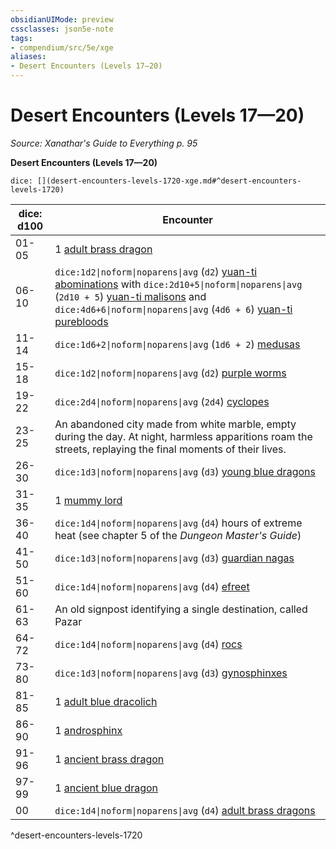 ```yaml
---
obsidianUIMode: preview
cssclasses: json5e-note
tags:
- compendium/src/5e/xge
aliases:
- Desert Encounters (Levels 17—20)
---
```

# Desert Encounters (Levels 17—20)
*Source: Xanathar's Guide to Everything p. 95* 

**Desert Encounters (Levels 17—20)**

`dice: [](desert-encounters-levels-1720-xge.md#^desert-encounters-levels-1720)`

| dice: d100 | Encounter |
|------------|-----------|
| 01-05 | 1 [adult brass dragon](/3-Mechanics/CLI/bestiary/dragon/adult-brass-dragon-xmm.md) |
| 06-10 | `dice:1d2\|noform\|noparens\|avg` (`d2`) [yuan-ti abominations](/3-Mechanics/CLI/bestiary/monstrosity/yuan-ti-abomination-xmm.md) with `dice:2d10+5\|noform\|noparens\|avg` (`2d10 + 5`) [yuan-ti malisons](/3-Mechanics/CLI/bestiary/monstrosity/yuan-ti-malison-type-1-xmm.md) and `dice:4d6+6\|noform\|noparens\|avg` (`4d6 + 6`) [yuan-ti purebloods](/3-Mechanics/CLI/bestiary/monstrosity/yuan-ti-infiltrator-xmm.md) |
| 11-14 | `dice:1d6+2\|noform\|noparens\|avg` (`1d6 + 2`) [medusas](/3-Mechanics/CLI/bestiary/monstrosity/medusa-xmm.md) |
| 15-18 | `dice:1d2\|noform\|noparens\|avg` (`d2`) [purple worms](/3-Mechanics/CLI/bestiary/monstrosity/purple-worm-xmm.md) |
| 19-22 | `dice:2d4\|noform\|noparens\|avg` (`2d4`) [cyclopes](/3-Mechanics/CLI/bestiary/giant/cyclops-sentry-xmm.md) |
| 23-25 | An abandoned city made from white marble, empty during the day. At night, harmless apparitions roam the streets, replaying the final moments of their lives. |
| 26-30 | `dice:1d3\|noform\|noparens\|avg` (`d3`) [young blue dragons](/3-Mechanics/CLI/bestiary/dragon/young-blue-dragon-xmm.md) |
| 31-35 | 1 [mummy lord](/3-Mechanics/CLI/bestiary/undead/mummy-lord-xmm.md) |
| 36-40 | `dice:1d4\|noform\|noparens\|avg` (`d4`) hours of extreme heat (see chapter 5 of the *Dungeon Master's Guide*) |
| 41-50 | `dice:1d3\|noform\|noparens\|avg` (`d3`) [guardian nagas](/3-Mechanics/CLI/bestiary/celestial/guardian-naga-xmm.md) |
| 51-60 | `dice:1d4\|noform\|noparens\|avg` (`d4`) [efreet](/3-Mechanics/CLI/bestiary/elemental/efreeti-xmm.md) |
| 61-63 | An old signpost identifying a single destination, called Pazar |
| 64-72 | `dice:1d4\|noform\|noparens\|avg` (`d4`) [rocs](/3-Mechanics/CLI/bestiary/monstrosity/roc-xmm.md) |
| 73-80 | `dice:1d3\|noform\|noparens\|avg` (`d3`) [gynosphinxes](/3-Mechanics/CLI/bestiary/celestial/sphinx-of-lore-xmm.md) |
| 81-85 | 1 [adult blue dracolich](/3-Mechanics/CLI/bestiary/undead/dracolich-xmm.md) |
| 86-90 | 1 [androsphinx](/3-Mechanics/CLI/bestiary/celestial/sphinx-of-valor-xmm.md) |
| 91-96 | 1 [ancient brass dragon](/3-Mechanics/CLI/bestiary/dragon/ancient-brass-dragon-xmm.md) |
| 97-99 | 1 [ancient blue dragon](/3-Mechanics/CLI/bestiary/dragon/ancient-blue-dragon-xmm.md) |
| 00 | `dice:1d4\|noform\|noparens\|avg` (`d4`) [adult brass dragons](/3-Mechanics/CLI/bestiary/dragon/adult-brass-dragon-xmm.md) |
^desert-encounters-levels-1720